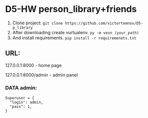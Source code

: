 # D5-HW person_library+friends

1. Clone project: `git clone https://github.com/victortemnov/D5-p_library`
2. After downloading create vurtualenv. `py -m vevn (your_path)`
3. And install requirements. `pip install -r requiremenets.txt`

## URL:

127.0.0.1:8000 - home page

127.0.0.1:8000/admin - admin panel

### DATA admin:

```
Superuser = {
  "login": admin,
  "pass": 1,
}
```
